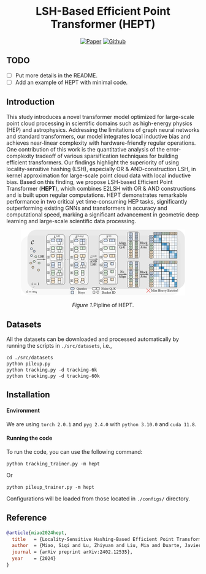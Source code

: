 <h1 align="center">LSH-Based Efficient Point Transformer (HEPT)</h1>
<p align="center">
    <a href="https://arxiv.org/abs/2402.12535"><img src="https://img.shields.io/badge/-arXiv-grey?logo=gitbook&logoColor=white" alt="Paper"></a>
    <a href="https://github.com/Graph-COM/HEPT"><img src="https://img.shields.io/badge/-Github-grey?logo=github" alt="Github"></a>
</p>

## TODO
- [ ] Put more details in the README.
- [ ] Add an example of HEPT with minimal code.

## Introduction
This study introduces a novel transformer model optimized for large-scale point cloud processing in scientific domains such as high-energy physics (HEP) and astrophysics. Addressing the limitations of graph neural networks and standard transformers, our model integrates local inductive bias and achieves near-linear complexity with hardware-friendly regular operations. One contribution of this work is the quantitative analysis of the error-complexity tradeoff of various sparsification techniques for building efficient transformers. Our findings highlight the superiority of using locality-sensitive hashing (LSH), especially OR \& AND-construction LSH, in kernel approximation for large-scale point cloud data with local inductive bias. Based on this finding, we propose LSH-based Efficient Point Transformer (**HEPT**), which combines E2LSH with OR \& AND constructions and is built upon regular computations. HEPT demonstrates remarkable performance in two critical yet time-consuming HEP tasks, significantly outperforming existing GNNs and transformers in accuracy and computational speed, marking a significant advancement in geometric deep learning and large-scale scientific data processing.

<p align="center"><img src="./data/HEPT.png" width=85% height=85%></p>
<p align="center"><em>Figure 1.</em>Pipline of HEPT.</p>

## Datasets
All the datasets can be downloaded and processed automatically by running the scripts in `./src/datasets`, i.e.,
```
cd ./src/datasets
python pileup.py
python tracking.py -d tracking-6k
python tracking.py -d tracking-60k
```

## Installation

#### Environment
We are using `torch 2.0.1` and `pyg 2.4.0` with `python 3.10.0` and `cuda 11.8`.

#### Running the code
To run the code, you can use the following command:
```
python tracking_trainer.py -m hept
```

Or
```
python pileup_trainer.py -m hept
```
Configurations will be loaded from those located in `./configs/` directory.

## Reference
```bibtex
@article{miao2024hept,
  title   = {Locality-Sensitive Hashing-Based Efficient Point Transformer with Applications in High-Energy Physics},
  author  = {Miao, Siqi and Lu, Zhiyuan and Liu, Mia and Duarte, Javier and Li, Pan},
  journal = {arXiv preprint arXiv:2402.12535},
  year    = {2024}
}
